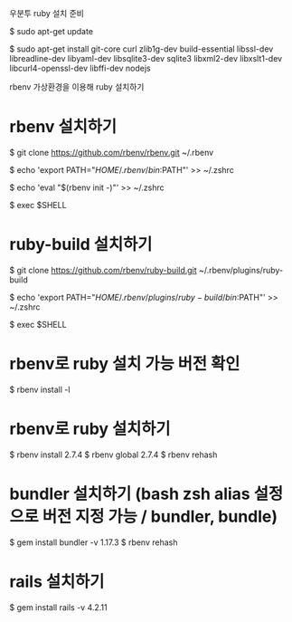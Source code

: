 우분투 ruby 설치 준비

$ sudo apt-get update

$ sudo apt-get install git-core curl zlib1g-dev build-essential libssl-dev libreadline-dev libyaml-dev libsqlite3-dev sqlite3 libxml2-dev libxslt1-dev libcurl4-openssl-dev libffi-dev nodejs


rbenv 가상환경을 이용해 ruby 설치하기

# rbenv 설치하기

$ git clone https://github.com/rbenv/rbenv.git ~/.rbenv

$ echo 'export PATH="$HOME/.rbenv/bin:$PATH"' >> ~/.zshrc

$ echo 'eval "$(rbenv init -)"' >> ~/.zshrc

$ exec $SHELL


# ruby-build 설치하기

$ git clone https://github.com/rbenv/ruby-build.git ~/.rbenv/plugins/ruby-build

$ echo 'export PATH="$HOME/.rbenv/plugins/ruby-build/bin:$PATH"' >> ~/.zshrc

$ exec $SHELL


# rbenv로 ruby 설치 가능 버전 확인

$ rbenv install -l


# rbenv로 ruby 설치하기

$ rbenv install 2.7.4
$ rbenv global 2.7.4
$ rbenv rehash


# bundler 설치하기 (bash zsh alias 설정으로 버전 지정 가능 / bundler, bundle)

$ gem install bundler -v 1.17.3
$ rbenv rehash


# rails 설치하기

$ gem install rails -v 4.2.11
